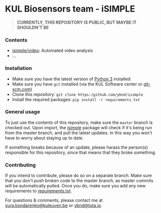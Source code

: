 # KUL Biosensors team - iSIMPLE

>**CURRENTLY, THIS REPOSITORY IS PUBLIC, BUT MAYBE IT SHOULDN'T BE**

### Contents

* [isimple/video](isimple/video): Automated video analysis
* ...

### Installation

* Make sure you have the latest version of [Python 3](https://www.python.org/downloads/) installed
* Make sure you have `git` installed (via the KUL Software center or [git-scm.com](https://git-scm.com/downloads))
* Clone this repository: `git clone https:/github.com/ybnd/isimple`
* Install the required packages: `pip install -r requirements.txt`

### General usage

To just use the contents of this repository, make sure the `master` branch is checked out. 
Upon import, the [isimple](isimple/__init__.py) package will check if it's being run from the master branch, and pull the latest updates. 
In this way you won't have to worry about staying up to date.

If something breaks because of an update, please harass the person(s) responsible for this repository, since that means that they broke something.

### Contributing

If you intend to contribute, please do so on a separate branch. 
Make sure that you don't push broken code to the master branch, as master commits will be automatically pulled. Once you do, make sure you add any new requirements to [requirements.txt](requirements.txt).

For questions & comments, please contact me at [yura.bondarenko@kuleuven.be](yura.bondarenko@kuleuven.be) or [ybnd@tuta.io](ybnd@tuta.io). 
